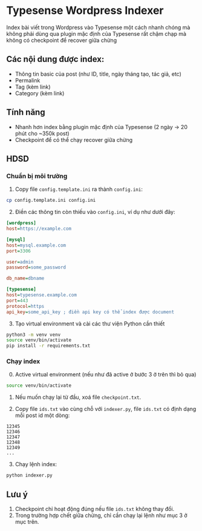 # Typesense Wordpress Indexer

Index bài viết trong Wordpress vào Typesense một cách nhanh chóng mà không phải dùng qua plugin mặc định của Typesense rất chậm chạp mà không có checkpoint để recover giữa chừng

## Các nội dung được index:

- Thông tin basic của post (như ID, title, ngày tháng tạo, tác giả, etc)
- Permalink
- Tag (kèm link)
- Category (kèm link)

## Tính năng

- Nhanh hơn index bằng plugin mặc định của Typesense (2 ngày -> 20 phút cho ~350k post)
- Checkpoint để có thể chạy recover giữa chừng

## HDSD

### Chuẩn bị môi trường

1. Copy file `config.template.ini` ra thành `config.ini`:

```sh
cp config.template.ini config.ini
```

2. Điền các thông tin còn thiếu vào `config.ini`, ví dụ như dưới đây:

```ini
[wordpress]
host=https://example.com

[mysql]
host=mysql.example.com
port=3306

user=admin
password=some_password

db_name=dbname

[typesense]
host=typesense.example.com
port=443
protocol=https
api_key=some_api_key ; điền api key có thể index được document
```

3. Tạo virtual environment và cài các thư viện Python cần thiết
```sh
python3 -m venv venv
source venv/bin/activate
pip install -r requirements.txt
```

### Chạy index

0. Active virtual environment (nếu như đã active ở bước 3 ở trên thì bỏ qua)

```sh
source venv/bin/activate
```

1. Nếu muốn chạy lại từ đầu, xoá file `checkpoint.txt`.

2. Copy file `ids.txt` vào cùng chỗ với `indexer.py`, file `ids.txt` có định dạng mỗi post id một dòng:

```
12345
12346
12347
12348
12349
...
```

3. Chạy lệnh index:
```sh
python indexer.py
```

## Lưu ý

1. Checkpoint chỉ hoạt động đúng nếu file `ids.txt` không thay đổi.
2. Trong trường hợp chết giữa chừng, chỉ cần chạy lại lệnh như mục 3 ở mục trên.
